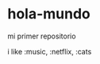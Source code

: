 # hola-mundo

  mi primer repositorio

i like :music, :netflix, :cats
<!---
Nikki-021/Nikki-021 is a ✨ special ✨ repository because its `README.md` (this file) appears on your GitHub profile.
You can click the Preview link to take a look at your changes.
--->
